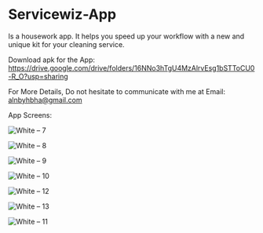 # Servicewiz-App

Is a housework app. It helps you speed up your workflow with a new and unique kit for your cleaning service.

Download apk for the App: https://drive.google.com/drive/folders/16NNo3hTgU4MzAlrvEsg1bSTToCU0-R_O?usp=sharing

For More Details, Do not hesitate to communicate with me at Email: alnbyhbha@gmail.com

App Screens:

![White – 7](https://github.com/BahaaAlnabeeh/Servicewiz-App/assets/42490211/689bada3-2420-4f3c-9e2b-3c8ca446bb38)

![White – 8](https://github.com/BahaaAlnabeeh/Servicewiz-App/assets/42490211/8080c437-7c59-4263-8760-0f27128b5c8e)

![White – 9](https://github.com/BahaaAlnabeeh/Servicewiz-App/assets/42490211/ad57e618-4dce-40c0-9db8-1ca348e73ac5)

![White – 10](https://github.com/BahaaAlnabeeh/Servicewiz-App/assets/42490211/7f878905-5604-4789-9a12-c579843016d4)

![White – 12](https://github.com/BahaaAlnabeeh/Servicewiz-App/assets/42490211/b250d25d-51cc-46dd-8466-093a21a72bec)

![White – 13](https://github.com/BahaaAlnabeeh/Servicewiz-App/assets/42490211/98652438-90cf-4619-bcd3-a2cc85589acc)

![White – 11](https://github.com/BahaaAlnabeeh/Servicewiz-App/assets/42490211/97f63776-5c45-4173-ac05-8749b142543f)

